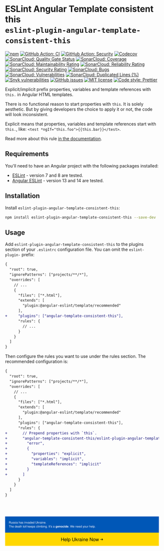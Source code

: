 # ESLint Angular Template consistent this <br>`eslint-plugin-angular-template-consistent-this`

[![npm](https://img.shields.io/npm/v/eslint-plugin-angular-template-consistent-this)](https://www.npmjs.com/package/eslint-plugin-angular-template-consistent-this)
[![GitHub Action: CI](https://img.shields.io/github/actions/workflow/status/jerone/eslint-plugin-angular-template-consistent-this/.github/workflows/ci.yml?branch=master&label=CI&logo=github)](https://github.com/jerone/eslint-plugin-angular-template-consistent-this/actions/workflows/ci.yml)
[![GitHub Action: Security](https://img.shields.io/github/actions/workflow/status/jerone/eslint-plugin-angular-template-consistent-this/.github/workflows/security.yml?branch=master&label=Security&logo=github)](https://github.com/jerone/eslint-plugin-angular-template-consistent-this/actions/workflows/security.yml)
[![Codecov](https://codecov.io/gh/jerone/eslint-plugin-angular-template-consistent-this/branch/master/graph/badge.svg?token=BTJRO49LZT)](https://codecov.io/gh/jerone/eslint-plugin-angular-template-consistent-this)
[![SonarCloud: Quality Gate Status](https://sonarcloud.io/api/project_badges/measure?project=jerone_eslint-plugin-angular-template-consistent-this&metric=alert_status)](https://sonarcloud.io/summary/new_code?id=jerone_eslint-plugin-angular-template-consistent-this)
[![SonarCloud: Coverage](https://sonarcloud.io/api/project_badges/measure?project=jerone_eslint-plugin-angular-template-consistent-this&metric=coverage)](https://sonarcloud.io/summary/new_code?id=jerone_eslint-plugin-angular-template-consistent-this)
[![SonarCloud: Maintainability Rating](https://sonarcloud.io/api/project_badges/measure?project=jerone_eslint-plugin-angular-template-consistent-this&metric=sqale_rating)](https://sonarcloud.io/summary/new_code?id=jerone_eslint-plugin-angular-template-consistent-this)
[![SonarCloud: Reliability Rating](https://sonarcloud.io/api/project_badges/measure?project=jerone_eslint-plugin-angular-template-consistent-this&metric=reliability_rating)](https://sonarcloud.io/summary/new_code?id=jerone_eslint-plugin-angular-template-consistent-this)
[![SonarCloud: Security Rating](https://sonarcloud.io/api/project_badges/measure?project=jerone_eslint-plugin-angular-template-consistent-this&metric=security_rating)](https://sonarcloud.io/summary/new_code?id=jerone_eslint-plugin-angular-template-consistent-this)
[![SonarCloud: Bugs](https://sonarcloud.io/api/project_badges/measure?project=jerone_eslint-plugin-angular-template-consistent-this&metric=bugs)](https://sonarcloud.io/summary/new_code?id=jerone_eslint-plugin-angular-template-consistent-this)
[![SonarCloud: Vulnerabilities](https://sonarcloud.io/api/project_badges/measure?project=jerone_eslint-plugin-angular-template-consistent-this&metric=vulnerabilities)](https://sonarcloud.io/summary/new_code?id=jerone_eslint-plugin-angular-template-consistent-this)
[![SonarCloud: Duplicated Lines (%)](https://sonarcloud.io/api/project_badges/measure?project=jerone_eslint-plugin-angular-template-consistent-this&metric=duplicated_lines_density)](https://sonarcloud.io/summary/new_code?id=jerone_eslint-plugin-angular-template-consistent-this)
[![Snyk vulnerabilities](https://img.shields.io/snyk/vulnerabilities/github/jerone/eslint-plugin-angular-template-consistent-this?logo=snyk)](https://snyk.io/test/github/jerone/eslint-plugin-angular-template-consistent-this)
[![GitHub issues](https://img.shields.io/github/issues/jerone/eslint-plugin-angular-template-consistent-this?logo=github)](https://github.com/jerone/eslint-plugin-angular-template-consistent-this)
[![MIT license](https://img.shields.io/github/license/jerone/eslint-plugin-angular-template-consistent-this)](https://opensource.org/licenses/MIT)
[![Code style: Prettier](https://img.shields.io/badge/code_style-prettier-ff69b4.svg?style=flat&logo=prettier)](https://github.com/prettier/prettier)

Explicit/implicit prefix properties, variables and template references with `this.` in Angular HTML templates.

There is no functional reason to start properties with `this`. It is solely aesthetic. But by giving developers the choice to apply it or not, the code will look inconsistent.

Explicit means that properties, variables and template references start with `this.`, like: `<test *ngIf="this.foo">{{this.bar}}</test>`.

Read more about this rule [in the documentation](https://github.com/jerone/eslint-plugin-angular-template-consistent-this/blob/master/docs/rules/eslint-plugin-angular-template-consistent-this.md).

## Requirements

You'll need to have an Angular project with the following packages installed:

- [ESLint](https://eslint.org/) - version 7 and 8 are tested.
- [Angular ESLint](https://github.com/angular-eslint/angular-eslint) - version 13 and 14 are tested.

## Installation

Install `eslint-plugin-angular-template-consistent-this`:

```sh
npm install eslint-plugin-angular-template-consistent-this --save-dev
```

## Usage

Add `eslint-plugin-angular-template-consistent-this` to the plugins section of your `.eslintrc` configuration file. You can omit the `eslint-plugin-` prefix:

```diff
{
  "root": true,
  "ignorePatterns": ["projects/**/*"],
  "overrides": [
    // ...
    {
      "files": ["*.html"],
      "extends": [
        "plugin:@angular-eslint/template/recommended"
      ],
+     "plugins": ["angular-template-consistent-this"],
      "rules": {
        // ...
      }
    }
  ]
}
```

Then configure the rules you want to use under the rules section. The recommended configuration is:

```diff
{
  "root": true,
  "ignorePatterns": ["projects/**/*"],
  "overrides": [
    // ...
    {
      "files": ["*.html"],
      "extends": [
        "plugin:@angular-eslint/template/recommended"
      ],
      "plugins": ["angular-template-consistent-this"],
      "rules": {
+       // Prepend properties with `this`.
+       "angular-template-consistent-this/eslint-plugin-angular-template-consistent-this": [
+         "error",
+         {
+           "properties": "explicit",
+           "variables": "implicit",
+           "templateReferences": "implicit"
+         }
+       ]
      }
    }
  ]
}
```

<br/>
<br/>

[![Stand With Ukraine](https://raw.githubusercontent.com/vshymanskyy/StandWithUkraine/main/banner2-direct.svg)](https://stand-with-ukraine.pp.ua)

